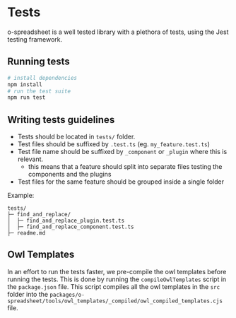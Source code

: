 # Tests

o-spreadsheet is a well tested library with a plethora of tests, using the Jest testing framework.

## Running tests

```bash
# install dependencies
npm install
# run the test suite
npm run test
```

## Writing tests guidelines

- Tests should be located in `tests/` folder.
- Test files should be suffixed by `.test.ts` (eg. `my_feature.test.ts`)
- Test file name should be suffixed by `_component` or `_plugin` where this is relevant.
  - this means that a feature should split into separate files testing the components and the plugins
- Test files for the same feature should be grouped inside a single folder

Example:

```
tests/
├─ find_and_replace/
│  ├─ find_and_replace_plugin.test.ts
│  ├─ find_and_replace_component.test.ts
├─ readme.md
```

## Owl Templates

In an effort to run the tests faster, we pre-compile the owl templates before running the tests. This is done by running the `compileOwlTemplates` script in the `package.json` file. This script compiles all the owl templates in the `src` folder into the `packages/o-spreadsheet/tools/owl_templates/_compiled/owl_compiled_templates.cjs` file.
